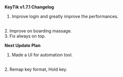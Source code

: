 **KeyTik v1.7.1 Changelog**
<br>
1. Improve login and greatly improve the performances.
<br>
2. Improve on boarding massage.
<br>
3. Fix always on top.

**Next Update Plan**
<br>
1. Made a UI for automation tool.
<br>
2. Remap key format, Hold key.
